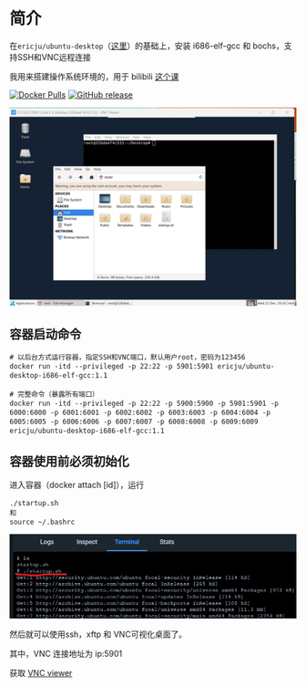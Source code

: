 # 简介

在`ericju/ubuntu-desktop`（[这里](https://github.com/Eric-is-good/docker-ubuntu-desktop)）的基础上，安装 i686-elf-gcc 和 bochs，支持SSH和VNC远程连接

我用来搭建操作系统环境的，用于 bilibili [这个课](https://www.bilibili.com/video/BV1zv4y1g7J3/)

[![Docker Pulls](https://img.shields.io/docker/pulls/gotoeasy/ubuntu-desktop)](https://hub.docker.com/r/ericju/ubuntu-desktop)
[![GitHub release](https://img.shields.io/github/release/gotoeasy/docker-ubuntu-desktop.svg)](https://github.com/Eric-is-good/docker-ubuntu-desktop)

![](https://github.com/Eric-is-good/docker-ubuntu-desktop-i686-elf-gcc/blob/main/pics/1.jpg)



## **容器启动命令**

```shell
# 以后台方式运行容器，指定SSH和VNC端口，默认用户root，密码为123456
docker run -itd --privileged -p 22:22 -p 5901:5901 ericju/ubuntu-desktop-i686-elf-gcc:1.1

# 完整命令（暴露所有端口）
docker run -itd --privileged -p 22:22 -p 5900:5900 -p 5901:5901 -p 6000:6000 -p 6001:6001 -p 6002:6002 -p 6003:6003 -p 6004:6004 -p 6005:6005 -p 6006:6006 -p 6007:6007 -p 6008:6008 -p 6009:6009 ericju/ubuntu-desktop-i686-elf-gcc:1.1
```



## 容器使用前必须初始化

进入容器（docker attach [id]），运行 

```shell
./startup.sh
和
source ~/.bashrc 
```

![](https://github.com/Eric-is-good/docker-ubuntu-desktop-i686-elf-gcc/blob/main/pics/0.jpg)

然后就可以使用ssh，xftp 和 VNC可视化桌面了。

其中，VNC 连接地址为 ip:5901



获取 [VNC viewer](https://www.realvnc.com/en/connect/download/viewer/)